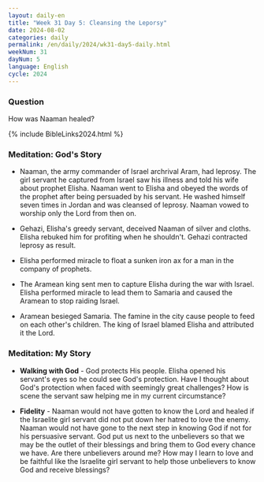 ```yaml
---
layout: daily-en
title: "Week 31 Day 5: Cleansing the Leporsy"
date: 2024-08-02
categories: daily
permalink: /en/daily/2024/wk31-day5-daily.html
weekNum: 31
dayNum: 5
language: English
cycle: 2024
---
```


### Question     
How was Naaman healed? 

{% include BibleLinks2024.html %} 

### Meditation: God's Story   
+ Naaman, the army commander of Israel archrival Aram, had leprosy. The girl servant he captured from Israel saw his illness and told his wife about prophet Elisha. Naaman went to Elisha and obeyed the words of the prophet after being persuaded by his servant. He washed himself seven times in Jordan and was cleansed of leprosy. Naaman vowed to worship only the Lord from then on. 

+ Gehazi, Elisha's greedy servant, deceived Naaman of silver and cloths. Elisha rebuked him for profiting when he shouldn't. Gehazi contracted leprosy as result. 

+ Elisha performed miracle to float a sunken iron ax for a man in the company of prophets. 

+ The Aramean king sent men to capture Elisha during the war with Israel. Elisha performed miracle to lead them to Samaria and caused the Aramean to stop raiding Israel. 

+ Aramean besieged Samaria. The famine in the city cause people to feed on each other's children. The king of Israel blamed Elisha and attributed it the Lord. 

### Meditation: My Story   
+ **Walking with God** - God protects His people. Elisha opened his servant's eyes so he could see God's protection. Have I thought about God's protection when faced with seemingly great challenges? How is scene the servant saw helping me in my current circumstance? 

+ **Fidelity** - Naaman would not have gotten to know the Lord and healed if the Israelite girl servant did not put down her hatred to love the enemy. Naaman would not have gone to the next step in knowing God if not for his persuasive servant. God put us next to the unbelievers so that we may be the outlet of their blessings and bring them to God every chance we have. Are there unbelievers around me? How may I learn to love and be faithful like the Israelite girl servant to help those unbelievers to know God and receive blessings? 
